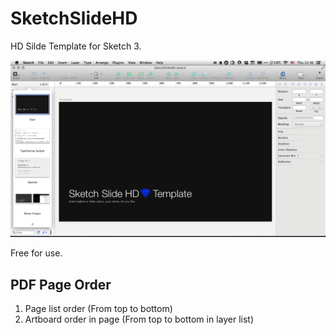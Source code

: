 # SketchSlideHD

HD Silde Template for Sketch 3.

![Export](https://raw.githubusercontent.com/gaspanik/SketchSlideHD/master/SketchPageStructure.png)

Free for use.

## PDF Page Order

1. Page list order (From top to bottom)
2. Artboard order in page (From top to bottom in layer list)
